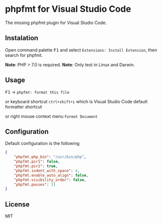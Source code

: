 # phpfmt for Visual Studio Code

The missing phpfmt plugin for Visual Studio Code.

## Instalation

Open command palette <kbd>F1</kbd> and select `Extensions: Install Extension`, then search for phpfmt.

**Note**: PHP > 7.0 is required.
**Note**: Only test in Linux and Darwin.

## Usage

<kbd>F1</kbd> -> `phpfmt: format this file`

or keyboard shortcut `ctrl+shift+i` which is Visual Studio Code default formatter shortcut

or right mouse context menu `Format Document`

## Configuration

Default configuration is the following
```JSON
{
    "phpfmt.php_bin": "/usr/bin/php",
    "phpfmt.psr1": false,
    "phpfmt.psr2": true,
    "phpfmt.indent_with_space": 4,
    "phpfmt.enable_auto_align": false,
    "phpfmt.visibility_order": false,
    "phpfmt.passes": []
}
```

## License

MIT